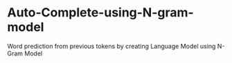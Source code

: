 # Auto-Complete-using-N-gram-model
Word prediction from previous tokens by creating Language Model using N-Gram Model
